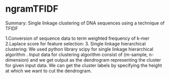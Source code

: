 # ngramTFIDF
Summary: Single linkage clustering of DNA sequences using a technique of TFIDF

1.Conversion of sequence data to term weighted frequency of k-mer
2.Laplace score for feature selection:
3. Single linkage hierarchical clustering:
We used python library scipy for single linkage hierarchical algorithm . Input data for clustering algorithm  consist of (m-sample, n-dimension) and we get output as the dendrogram representing the cluster for given input data. We can get the cluster labels by specifying the height at which we want to cut the dendrogram.

